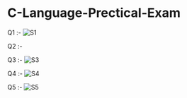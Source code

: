 # C-Language-Prectical-Exam

Q1 :- 
![S1](https://github.com/user-attachments/assets/6643439d-31d7-4a3d-afa7-a91b39de5966)

Q2 :- 

Q3 :- 
![S3](https://github.com/user-attachments/assets/d9f596d8-7022-46c2-bbd7-8937d21faf74)

Q4 :- 
![S4](https://github.com/user-attachments/assets/3b77900f-c9e2-42e4-b0b5-77377b8191b3)

Q5 :- 
![S5](https://github.com/user-attachments/assets/d56cf671-3844-4e39-97e2-5361b30916af)
